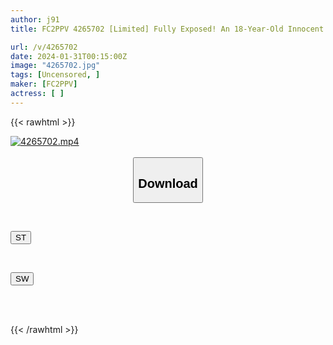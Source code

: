```yaml
---
author: j91
title: FC2PPV 4265702 [Limited] Fully Exposed! An 18-Year-Old Innocent Girl From Tokyo Who Allows Herself To Have A One-Time Miraculous Sex Shot. ❤ Cloudy Liquid Full Of Pleasure. ❤ An Old Man Who Is More Than 2 And A Half Years Old Impregnates Her And Cums Inside Her ❤ Permanent Preservation Version!

url: /v/4265702
date: 2024-01-31T00:15:00Z
image: "4265702.jpg"
tags: [Uncensored, ]
maker: [FC2PPV]
actress: [ ]
---
```



{{< rawhtml >}}

<div class="video" data-videoid="A6jMjl4J6XTXpaz">
    <a href="javascript:;">
        <img src="/v/4265702/4265702.jpg" width="WIDTH" height="HEIGHT" alt="4265702.mp4" loading="lazy">
    </a>
</div>

<script type="text/javascript" src="https://j91.asia/asset/on-demand-st.js"></script>

<br>
  <link rel="stylesheet" href="https://j91.asia/asset/bs5.css">
  
  <center>
  <button class="btn btn-primary" type="button" data-bs-toggle="collapse" data-bs-target=".multi-collapse" aria-expanded="false" aria-controls="multiCollapseExample1 multiCollapseExample2"><h2>Download</h2></button></center>
</p>
<div class="row">
  <div class="col">
    <div class="collapse multi-collapse" id="multiCollapseExample1">
      <div class="card card-body">
	      	      <br>
<div class="buttons">  
<p><a href="https://streamtape.to/v/A6jMjl4J6XTXpaz" target="_blank"><button class="btn-hover color-3"><i class="fa fa-download"></i> ST</button></a></p></div>
    </div>
  </div>
</div>
  <div class="col">
    <div class="collapse multi-collapse" id="multiCollapseExample2">
      <div class="card card-body">
	      <br>
<div class="buttons">
<p><a href="https://flaswish.com/tyl06zobquoe" target="_blank"><button class="btn-hover color-2"><i class="fa fa-download"></i> SW</button></a></p></div>
<br><br>
      </div>
    </div>
  </div>
</div>

{{< /rawhtml >}}